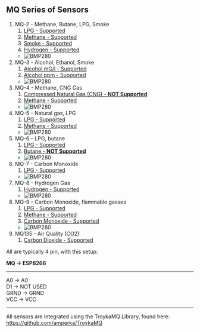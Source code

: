 MQ Series of Sensors
----

1. MQ-2 - Methane, Butane, LPG, Smoke    
    1. [LPG - Supported](https://en.wikipedia.org/wiki/Liquefied_petroleum_gas)    
    1. [Methane - Supported](https://en.wikipedia.org/wiki/Methane)    
    1. [Smoke - Supported](https://en.wikipedia.org/wiki/Smoke)    
    1. [Hydrogen - Supported](https://en.wikipedia.org/wiki/Hydrogen)    
    - ![BMP280](assets/dht22.jpg)
1. MQ-3 - Alcohol, Ethanol, Smoke    
    1. [Alcohol mG/l - Supported](https://en.wikipedia.org/wiki/Alcohol)    
    1. [Alcohol ppm - Supported](https://en.wikipedia.org/wiki/Alcohol)    
    - ![BMP280](assets/dht22.jpg)
1. MQ-4 - Methane, CNG Gas    
    1. [Compressed Natural Gas (CNG) - **NOT Supported**](https://en.wikipedia.org/wiki/CNG)    
    1. [Methane - Supported](https://en.wikipedia.org/wiki/Methane)    
    - ![BMP280](assets/dht22.jpg)
1. MQ-5 - Natural gas, LPG    
    1. [LPG - Supported](https://en.wikipedia.org/wiki/Liquefied_petroleum_gas)    
    1. [Methane - Supported](https://en.wikipedia.org/wiki/Methane)    
    - ![BMP280](assets/dht22.jpg)
1. MQ-6 - LPG, butane    
    1. [LPG - Supported](https://en.wikipedia.org/wiki/Liquefied_petroleum_gas)    
    1. [Butane - **NOT Supported**](https://en.wikipedia.org/wiki/Butane)    
    - ![BMP280](assets/dht22.jpg)
1. MQ-7 - Carbon Monoxide    
    1. [LPG - Supported](https://en.wikipedia.org/wiki/Carbon_Monoxide)    
    - ![BMP280](assets/dht22.jpg)
1. MQ-8 - Hydrogen Gas    
    1. [Hydrogen - Supported](https://en.wikipedia.org/wiki/Hydrogen)    
    - ![BMP280](assets/dht22.jpg)
1. MQ-9 - Carbon Monoxide, flammable gasses    
    1. [LPG - Supported](https://en.wikipedia.org/wiki/Liquefied_petroleum_gas)    
    1. [Methane - Supported](https://en.wikipedia.org/wiki/Methane)    
    1. [Carbon Monoxide - Supported](https://en.wikipedia.org/wiki/Carbon_Monoxide)    
    - ![BMP280](assets/dht22.jpg)
1. MQ135 - Air Quality   (CO2)    
    1. [Carbon Dioxide - Supported](https://en.wikipedia.org/wiki/Carbon_Dioxide)    

All are typically 4 pin, with this setup:    

**MQ   -> ESP8266**    
__________    
A0    ->  A0    
D1    ->  NOT USED    
GRND  ->  GRND    
VCC   ->  VCC    


_____    

All sensors are integrated using the TroykaMQ Library, found here:    
https://github.com/amperka/TroykaMQ    

